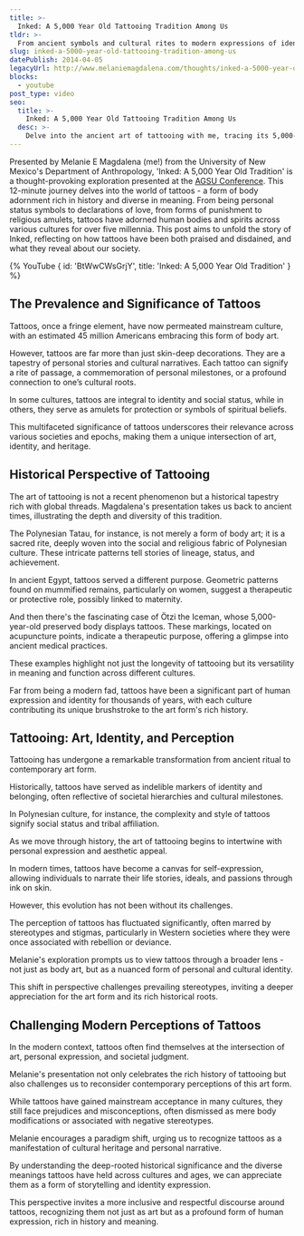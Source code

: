 ```yaml
---
title: >-
  Inked: A 5,000 Year Old Tattooing Tradition Among Us
tldr: >-
  From ancient symbols and cultural rites to modern expressions of identity and art. [Plus a 12-minute video from my AGSU presentation!]
slug: inked-a-5000-year-old-tattooing-tradition-among-us
datePublish: 2014-04-05
legacyUrl: http://www.melaniemagdalena.com/thoughts/inked-a-5000-year-old-tattooing-tradition-among-us
blocks:
  - youtube
post_type: video
seo:
  title: >-
    Inked: A 5,000 Year Old Tattooing Tradition Among Us
  desc: >-
    Delve into the ancient art of tattooing with me, tracing its 5,000-year journey across cultures and meanings.
---
```


Presented by Melanie E Magdalena (me!) from the University of New Mexico's Department of Anthropology, 'Inked: A 5,000 Year Old Tradition' is a thought-provoking exploration presented at the [AGSU Conference](https://drive.google.com/file/d/11BDqLz1iF4PDC5d4lKLDu5BrDxzV8Z4X/view). This 12-minute journey delves into the world of tattoos - a form of body adornment rich in history and diverse in meaning. From being personal status symbols to declarations of love, from forms of punishment to religious amulets, tattoos have adorned human bodies and spirits across various cultures for over five millennia. This post aims to unfold the story of Inked, reflecting on how tattoos have been both praised and disdained, and what they reveal about our society.

{% YouTube {
  id: 'BtWwCWsGrjY',
  title: 'Inked: A 5,000 Year Old Tradition'
} %}

## The Prevalence and Significance of Tattoos

Tattoos, once a fringe element, have now permeated mainstream culture, with an estimated 45 million Americans embracing this form of body art.

However, tattoos are far more than just skin-deep decorations. They are a tapestry of personal stories and cultural narratives. Each tattoo can signify a rite of passage, a commemoration of personal milestones, or a profound connection to one’s cultural roots.

In some cultures, tattoos are integral to identity and social status, while in others, they serve as amulets for protection or symbols of spiritual beliefs.

This multifaceted significance of tattoos underscores their relevance across various societies and epochs, making them a unique intersection of art, identity, and heritage.

## Historical Perspective of Tattooing

The art of tattooing is not a recent phenomenon but a historical tapestry rich with global threads. Magdalena's presentation takes us back to ancient times, illustrating the depth and diversity of this tradition.

The Polynesian Tatau, for instance, is not merely a form of body art; it is a sacred rite, deeply woven into the social and religious fabric of Polynesian culture. These intricate patterns tell stories of lineage, status, and achievement.

In ancient Egypt, tattoos served a different purpose. Geometric patterns found on mummified remains, particularly on women, suggest a therapeutic or protective role, possibly linked to maternity.

And then there's the fascinating case of Ötzi the Iceman, whose 5,000-year-old preserved body displays tattoos. These markings, located on acupuncture points, indicate a therapeutic purpose, offering a glimpse into ancient medical practices.

These examples highlight not just the longevity of tattooing but its versatility in meaning and function across different cultures.

Far from being a modern fad, tattoos have been a significant part of human expression and identity for thousands of years, with each culture contributing its unique brushstroke to the art form's rich history.

## Tattooing: Art, Identity, and Perception

Tattooing has undergone a remarkable transformation from ancient ritual to contemporary art form.

Historically, tattoos have served as indelible markers of identity and belonging, often reflective of societal hierarchies and cultural milestones.

In Polynesian culture, for instance, the complexity and style of tattoos signify social status and tribal affiliation.

As we move through history, the art of tattooing begins to intertwine with personal expression and aesthetic appeal.

In modern times, tattoos have become a canvas for self-expression, allowing individuals to narrate their life stories, ideals, and passions through ink on skin.

However, this evolution has not been without its challenges.

The perception of tattoos has fluctuated significantly, often marred by stereotypes and stigmas, particularly in Western societies where they were once associated with rebellion or deviance.

Melanie's exploration prompts us to view tattoos through a broader lens - not just as body art, but as a nuanced form of personal and cultural identity.

This shift in perspective challenges prevailing stereotypes, inviting a deeper appreciation for the art form and its rich historical roots.

## Challenging Modern Perceptions of Tattoos

In the modern context, tattoos often find themselves at the intersection of art, personal expression, and societal judgment.

Melanie's presentation not only celebrates the rich history of tattooing but also challenges us to reconsider contemporary perceptions of this art form.

While tattoos have gained mainstream acceptance in many cultures, they still face prejudices and misconceptions, often dismissed as mere body modifications or associated with negative stereotypes.

Melanie encourages a paradigm shift, urging us to recognize tattoos as a manifestation of cultural heritage and personal narrative.

By understanding the deep-rooted historical significance and the diverse meanings tattoos have held across cultures and ages, we can appreciate them as a form of storytelling and identity expression.

This perspective invites a more inclusive and respectful discourse around tattoos, recognizing them not just as art but as a profound form of human expression, rich in history and meaning.
